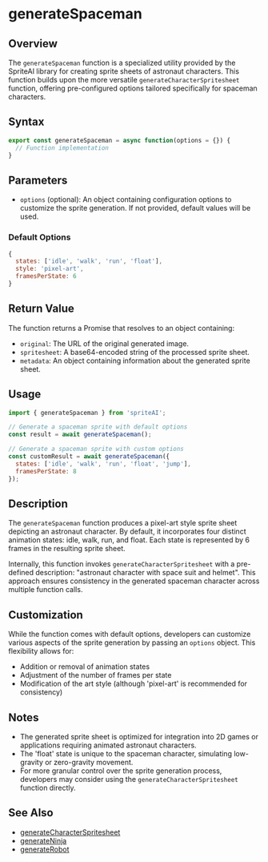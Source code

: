 # generateSpaceman

## Overview

The `generateSpaceman` function is a specialized utility provided by the SpriteAI library for creating sprite sheets of astronaut characters. This function builds upon the more versatile `generateCharacterSpritesheet` function, offering pre-configured options tailored specifically for spaceman characters.

## Syntax

```javascript
export const generateSpaceman = async function(options = {}) {
  // Function implementation
}
```

## Parameters

- `options` (optional): An object containing configuration options to customize the sprite generation. If not provided, default values will be used.

### Default Options

```javascript
{
  states: ['idle', 'walk', 'run', 'float'],
  style: 'pixel-art',
  framesPerState: 6
}
```

## Return Value

The function returns a Promise that resolves to an object containing:

- `original`: The URL of the original generated image.
- `spritesheet`: A base64-encoded string of the processed sprite sheet.
- `metadata`: An object containing information about the generated sprite sheet.

## Usage

```javascript
import { generateSpaceman } from 'spriteAI';

// Generate a spaceman sprite with default options
const result = await generateSpaceman();

// Generate a spaceman sprite with custom options
const customResult = await generateSpaceman({
  states: ['idle', 'walk', 'run', 'float', 'jump'],
  framesPerState: 8
});
```

## Description

The `generateSpaceman` function produces a pixel-art style sprite sheet depicting an astronaut character. By default, it incorporates four distinct animation states: idle, walk, run, and float. Each state is represented by 6 frames in the resulting sprite sheet.

Internally, this function invokes `generateCharacterSpritesheet` with a pre-defined description: "astronaut character with space suit and helmet". This approach ensures consistency in the generated spaceman character across multiple function calls.

## Customization

While the function comes with default options, developers can customize various aspects of the sprite generation by passing an `options` object. This flexibility allows for:

- Addition or removal of animation states
- Adjustment of the number of frames per state
- Modification of the art style (although 'pixel-art' is recommended for consistency)

## Notes

- The generated sprite sheet is optimized for integration into 2D games or applications requiring animated astronaut characters.
- The 'float' state is unique to the spaceman character, simulating low-gravity or zero-gravity movement.
- For more granular control over the sprite generation process, developers may consider using the `generateCharacterSpritesheet` function directly.

## See Also

- [generateCharacterSpritesheet](./generateCharacterSpritesheet.md)
- [generateNinja](./generateNinja.md)
- [generateRobot](./generateRobot.md)
